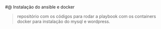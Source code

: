 #@ Instalação do ansible e docker
> repositório com os códigos para rodar a playbook com os containers docker para instalação do mysql e wordpress.

























